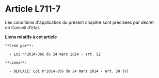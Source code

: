 # Article L711-7

Les conditions d'application du présent chapitre sont précisées par décret en Conseil d'Etat.

**Liens relatifs à cet article**

	**Créé par**:

	  - Loi n°2014-366 du 24 mars 2014 - art. 52

	**Liens**:

	  - DEPLACE: Loi n°2014-366 du 24 mars 2014 - art. 58 (V)
